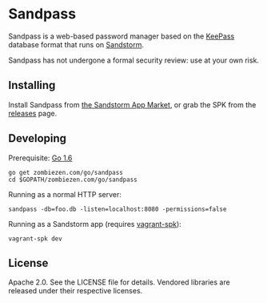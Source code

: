 # Sandpass

Sandpass is a web-based password manager based on the [KeePass][keepass]
database format that runs on [Sandstorm][sandstorm].

Sandpass has not undergone a formal security review: use at your own risk.

[keepass]: http://keepass.info/
[sandstorm]: https://sandstorm.io/

## Installing

Install Sandpass from [the Sandstorm App Market][sandpass-app-market],
or grab the SPK from the [releases][releases] page.

[sandpass-app-market]: https://apps.sandstorm.io/app/rq41p170hcs5rzg66axggv8r90fjcssdky8891kq5s7jcpm1813h
[releases]: https://github.com/zombiezen/sandpass/releases

## Developing

Prerequisite: [Go 1.6](https://golang.org/dl/)

```
go get zombiezen.com/go/sandpass
cd $GOPATH/zombiezen.com/go/sandpass
```

Running as a normal HTTP server:

```
sandpass -db=foo.db -listen=localhost:8080 -permissions=false
```

Running as a Sandstorm app (requires [vagrant-spk][vagrant-spk-install]):

```
vagrant-spk dev
```

[vagrant-spk-install]: https://docs.sandstorm.io/en/latest/vagrant-spk/installation/

## License

Apache 2.0. See the LICENSE file for details. Vendored libraries are released
under their respective licenses.
